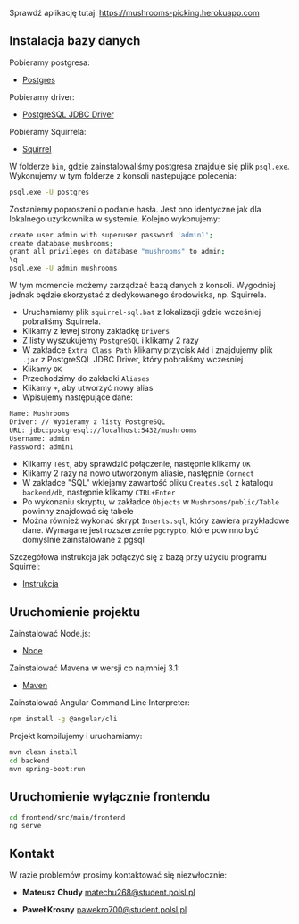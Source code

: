 Sprawdź aplikację tutaj: https://mushrooms-picking.herokuapp.com



## Instalacja bazy danych

Pobieramy postgresa:
* [Postgres](https://www.postgresql.org/download/)

Pobieramy driver:
* [PostgreSQL JDBC Driver](https://mvnrepository.com/artifact/org.postgresql/postgresql/9.4.1211)

Pobieramy Squirrela:
* [Squirrel](http://squirrel-sql.sourceforge.net/#installation)

W folderze `bin`, gdzie zainstalowaliśmy postgresa znajduje się plik `psql.exe`.
Wykonujemy w tym folderze z konsoli następujące polecenia:
```bash
psql.exe -U postgres
```
Zostaniemy poproszeni o podanie hasła. Jest ono identyczne jak dla lokalnego użytkownika w systemie. Kolejno wykonujemy:
```bash
create user admin with superuser password 'admin1';
create database mushrooms;
grant all privileges on database "mushrooms" to admin;
\q
psql.exe -U admin mushrooms
```
W tym momencie możemy zarządzać bazą danych z konsoli. Wygodniej jednak będzie skorzystać z dedykowanego środowiska, np. Squirrela.

* Uruchamiamy plik `squirrel-sql.bat` z lokalizacji gdzie wcześniej pobraliśmy Squirrela. 
* Klikamy z lewej strony zakładkę `Drivers`
* Z listy wyszukujemy `PostgreSQL` i klikamy 2 razy
* W zakładce `Extra Class Path` klikamy przycisk `Add` i znajdujemy plik `.jar` z PostgreSQL JDBC Driver, który pobraliśmy wcześniej
* Klikamy `OK`
* Przechodzimy do zakładki `Aliases`
* Klikamy `+`, aby utworzyć nowy alias
* Wpisujemy następujące dane:
```bash
Name: Mushrooms
Driver: // Wybieramy z listy PostgreSQL
URL: jdbc:postgresql://localhost:5432/mushrooms
Username: admin
Password: admin1
```

* Klikamy `Test`, aby sprawdzić połączenie, następnie klikamy `OK`
* Klikamy 2 razy na nowo utworzonym aliasie, następnie `Connect`
* W zakładce "SQL" wklejamy zawartość pliku `Creates.sql` z katalogu `backend/db`, następnie klikamy `CTRL+Enter`
* Po wykonaniu skryptu, w zakładce `Objects` w `Mushrooms/public/Table` powinny znajdować się tabele
* Można również wykonać skrypt `Inserts.sql`, który zawiera przykładowe dane. Wymagane jest rozszerzenie `pgcrypto`, które powinno być domyślnie zainstalowane z pgsql

Szczegółowa instrukcja jak połączyć się z bazą przy użyciu programu Squirrel:
* [Instrukcja](http://squirrel-sql.sourceforge.net/paper/GettingStartedusingtheSQuirreLSQLClient.pdf)

## Uruchomienie projektu

Zainstalować Node.js:
* [Node](https://nodejs.org/en/)

Zainstalować Mavena w wersji co najmniej 3.1:
* [Maven](https://maven.apache.org/download.cgi)

Zainstalować Angular Command Line Interpreter:
```bash
npm install -g @angular/cli
```

Projekt kompilujemy i uruchamiamy:
```bash
mvn clean install
cd backend
mvn spring-boot:run
```

## Uruchomienie wyłącznie frontendu

```bash
cd frontend/src/main/frontend
ng serve
```

## Kontakt

W razie problemów prosimy kontaktować się niezwłocznie:

* **Mateusz Chudy**   matechu268@student.polsl.pl

* **Paweł Krosny**    pawekro700@student.polsl.pl

